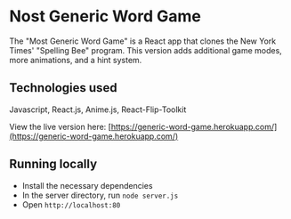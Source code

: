 # Nost Generic Word Game

The "Most Generic Word Game" is a React app that clones the New York Times' "Spelling Bee" program. This version adds additional game modes, more animations, and a hint system.

## Technologies used

Javascript, React.js, Anime.js, React-Flip-Toolkit

View the live version here: [https://generic-word-game.herokuapp.com/](https://generic-word-game.herokuapp.com/)

## Running locally

- Install the necessary dependencies
- In the server directory, run `node server.js`
- Open `http://localhost:80`

